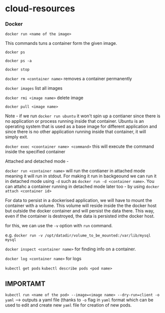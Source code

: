 # cloud-resources


### Docker

`docker run <name of the image>`

This commands tuns a container form the given image.

`docker ps`


`docker ps -a`


`docker stop`

`docker rm <container name>`  removes a container permanently 


`docker images` list all images

`docker rmi <image name>`   delete image

`docker pull <image name>` 


Note - if we run `docker run ubuntu` it won't spin up a contianer since there is no application or process running inside that container. Ubuntu is an operating system that is used as a base image for different application and since there is no other application running inside that container, it will simply exit.



`docker exec <coontainer name> <command>` this will execute the command inside the specified container


Attached and detached mode - 

`docker run <container name>` will run the contianer in attached mode meaning it will run in stdout. For making it run in backgeound we can run it in detached mode using `-d` such as `docker run -d <container name>`. You can attahc a container running in detached mode later too - by using `docker attach <container id>`


For data to persist in a dockerised application, we will have to mount the container with a volume. This volume will reside inside the the docker host but outside the docker container and will persist the data there. This way, even if the container is destroyed, the data is persisted inthe docker host.

for this, we can use the `-v` option with `run` command.

e.g. `docker run -v /opt/datadir/volume_to_be_mounted:/var/lib/mysql mysql`


`docker inspect <container name>` for finding info on a container.




`docker log <container name>` for logs



`kubectl get pods`
`kubectl describe pods <pod name>`

## IMPORTAMT

`kubectl run <name of the pod> --image=<image name> --dry-run=client -o yaml` --> outputs a yaml file (thanks to `-o` flag in `yaml` format which can be used to edit and create new `yaml` file for creation of new pods.  


